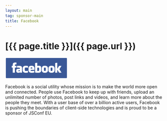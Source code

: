 ```yaml
---
layout: main
tag: sponsor-main
title: Facebook
---
```


# [{{ page.title }}]({{ page.url }})

<img src="/images/sponsor-logos/facebook.png" class="sponsor" />

Facebook is a social utility whose mission is to make the world more open and connected. People use Facebook to keep up with friends, upload an unlimited number of photos, post links and videos, and learn more about the people they meet.  With a user base of over a billion active users, Facebook is pushing the boundaries of client-side technologies and is proud to be a sponsor of JSConf EU.
